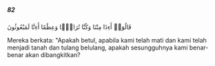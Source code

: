 ##### 82

<span class="ayah">قَالُوٓا۟ أَءِذَا مِتْنَا وَكُنَّا تُرَابًۭا وَعِظَٰمًا أَءِنَّا لَمَبْعُوثُونَ</span>

<span class="ayah_translation">Mereka berkata: "Apakah betul, apabila kami telah mati dan kami telah menjadi tanah dan tulang belulang, apakah sesungguhnya kami benar-benar akan dibangkitkan?</span>
